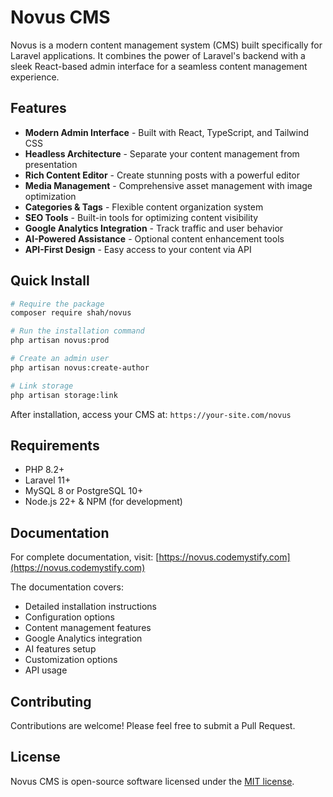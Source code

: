 # Novus CMS

Novus is a modern content management system (CMS) built specifically for Laravel applications. It combines the power of Laravel's backend with a sleek React-based admin interface for a seamless content management experience.

## Features

- **Modern Admin Interface** - Built with React, TypeScript, and Tailwind CSS
- **Headless Architecture** - Separate your content management from presentation
- **Rich Content Editor** - Create stunning posts with a powerful editor
- **Media Management** - Comprehensive asset management with image optimization
- **Categories & Tags** - Flexible content organization system
- **SEO Tools** - Built-in tools for optimizing content visibility
- **Google Analytics Integration** - Track traffic and user behavior
- **AI-Powered Assistance** - Optional content enhancement tools
- **API-First Design** - Easy access to your content via API

## Quick Install

```bash
# Require the package
composer require shah/novus

# Run the installation command
php artisan novus:prod

# Create an admin user
php artisan novus:create-author

# Link storage
php artisan storage:link
```

After installation, access your CMS at: `https://your-site.com/novus`

## Requirements

- PHP 8.2+
- Laravel 11+
- MySQL 8 or PostgreSQL 10+
- Node.js 22+ & NPM (for development)

## Documentation

For complete documentation, visit:
[https://novus.codemystify.com](https://novus.codemystify.com)

The documentation covers:
- Detailed installation instructions
- Configuration options
- Content management features
- Google Analytics integration
- AI features setup
- Customization options
- API usage

## Contributing

Contributions are welcome! Please feel free to submit a Pull Request.

## License

Novus CMS is open-source software licensed under the [MIT license](https://opensource.org/licenses/MIT).

